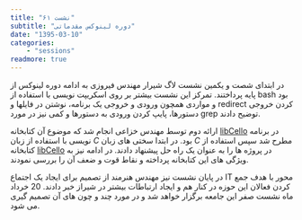 ```yaml
---
title: "نشست ۶۱"
subtitle: "دوره لینوکس مقدماتی"
date: "1395-03-10"
categories:
    - "sessions"
readmore: true
---
```

در ابتدای شصت و یکمین نشست لاگ شیرار مهندس فیروزی به ادامه دوره لینوکس از پایه پرداختند. تمرکز این نشست بیشتر بر روی اسکریپت نویسی با استفاده از bash بود و مواردی همچون ورودی و خروجی یک برنامه، نوشتن در فایلها و redirect کردن خروجی دستورها، پایپ کردن ورودی به دستورها و کمی نیز در مورد grep توضیح دادند.

ارائه دوم توسط مهندس خزاعی انجام شد که موضوع آن کتابخانه [libCello](http://libcello.org/) در برنامه نویسی با استفاده از زبان *C* بود. در ابتدا سختی های زبان *C* مطرح شد سپس استفاده از کتابخانه [libCello](http://libcello.org/) در پروژه ها را به عنوان یک راه حل
پیشنهاد دادند. در ادامه نیز به ویژگی های این کتابخانه پرداخته و نقاط قوت و ضعف آن را بررسی نمودند.

در پایان نشست نیز مهندس هنرمند از تصمیم برای ایجاد یک اجتماع IT محور با هدف جمع کردن فعالان این حوزه در کنار هم و ایجاد ارتباطات بیشتر در شیراز خبر دادند. 20 خرداد ماه نشست صفر این جامعه برگزار خواهد شد و در مورد چند و چون های آن تصمیم گیری می شود.

